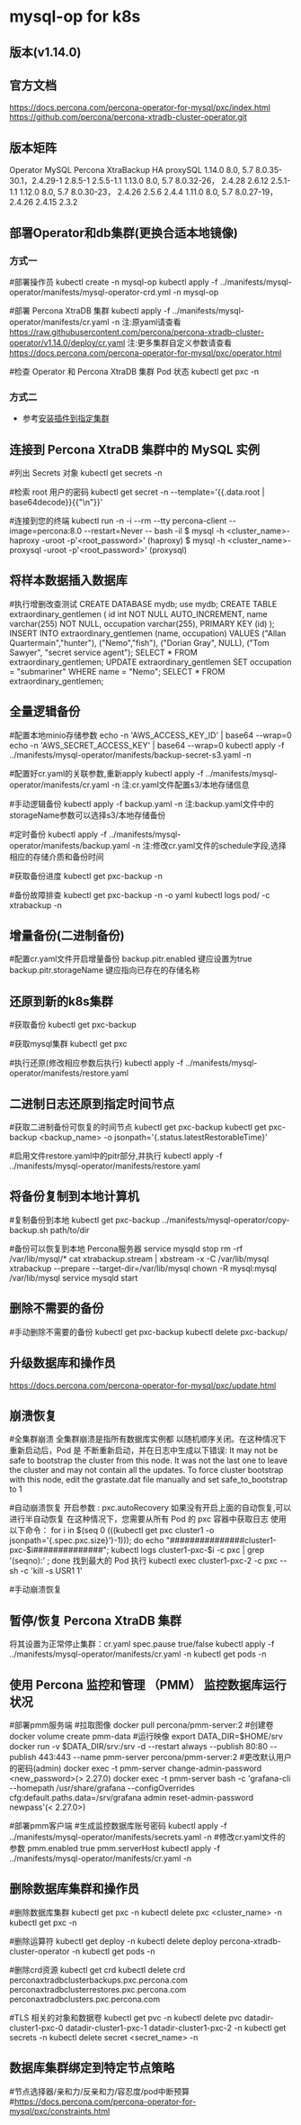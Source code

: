 #  mysql-op for k8s

## 版本(v1.14.0)

## 官方文档
https://docs.percona.com/percona-operator-for-mysql/pxc/index.html
https://github.com/percona/percona-xtradb-cluster-operator.git

## 版本矩阵
Operator	MySQL	    Percona XtraBackup	        HA	        proxySQL
1.14.0	    8.0, 5.7	8.0.35-30.1，2.4.29-1	    2.8.5-1	    2.5.5-1.1
1.13.0	    8.0, 5.7	8.0.32-26， 2.4.28	        2.6.12	    2.5.1-1.1
1.12.0	    8.0, 5.7	8.0.30-23， 2.4.26	        2.5.6	    2.4.4
1.11.0	    8.0, 5.7	8.0.27-19， 2.4.26	        2.4.15	    2.3.2

## 部署Operator和db集群(更换合适本地镜像)

### 方式一
#部署操作员
kubectl create -n mysql-op
kubectl apply -f ../manifests/mysql-operator/manifests/mysql-operator-crd.yml -n mysql-op

#部署 Percona XtraDB 集群
kubectl apply -f ../manifests/mysql-operator/manifests/cr.yaml -n <namespace>
注:原yaml请查看 https://raw.githubusercontent.com/percona/percona-xtradb-cluster-operator/v1.14.0/deploy/cr.yaml
注:更多集群自定义参数请查看 https://docs.percona.com/percona-operator-for-mysql/pxc/operator.html

#检查 Operator 和 Percona XtraDB 集群 Pod 状态
kubectl get pxc -n <namespace>

### 方式二
- 参考[安装插件到指定集群](../guide/cluster-addon.md)


## 连接到 Percona XtraDB 集群中的 MySQL 实例

#列出 Secrets 对象
kubectl get secrets -n <namespace>

#检索 root 用户的密码
kubectl get secret <secret-name> -n <namespace> --template='{{.data.root | base64decode}}{{"\n"}}'

#连接到您的终端
kubectl run -n <namespace> -i --rm --tty percona-client --image=percona:8.0 --restart=Never -- bash -il
$ mysql -h <cluster_name>-haproxy -uroot -p'<root_password>'   (haproxy)
$ mysql -h <cluster_name>-proxysql -uroot -p'<root_password>'  (proxysql)

## 将样本数据插入数据库

#执行增删改查测试
CREATE DATABASE mydb;
use mydb;
CREATE TABLE extraordinary_gentlemen (
    id int NOT NULL AUTO_INCREMENT,
    name varchar(255) NOT NULL,
    occupation varchar(255),
    PRIMARY KEY (id)
);
INSERT INTO extraordinary_gentlemen (name, occupation)
  VALUES
  ("Allan Quartermain","hunter"),
  ("Nemo","fish"),
  ("Dorian Gray", NULL),
  ("Tom Sawyer", "secret service agent");
SELECT * FROM extraordinary_gentlemen;
UPDATE  extraordinary_gentlemen SET occupation = "submariner" WHERE name = "Nemo";
SELECT * FROM extraordinary_gentlemen;

## 全量逻辑备份

#配置本地minio存储参数
echo -n 'AWS_ACCESS_KEY_ID' | base64 --wrap=0
echo -n 'AWS_SECRET_ACCESS_KEY' | base64 --wrap=0
kubectl apply -f ../manifests/mysql-operator/manifests/backup-secret-s3.yaml -n <namespace>

#配置好cr.yaml的关联参数,重新apply
kubectl apply -f ../manifests/mysql-operator/manifests/cr.yaml -n <namespace>
注:cr.yaml文件配置s3/本地存储信息

#手动逻辑备份
kubectl apply -f backup.yaml -n <namespace>
注:backup.yaml文件中的storageName参数可以选择s3/本地存储备份

#定时备份
kubectl apply -f ../manifests/mysql-operator/manifests/backup.yaml -n <namespace>
注:修改cr.yaml文件的schedule字段,选择相应的存储介质和备份时间

#获取备份进度
kubectl get pxc-backup -n <namespace>

#备份故障排查
kubectl get pxc-backup <backup-name> -n <namespace> -o yaml
kubectl logs pod/<pod-name> -c xtrabackup -n <namespace>

## 增量备份(二进制备份)

#配置cr.yaml文件开启增量备份
backup.pitr.enabled 键应设置为true
backup.pitr.storageName 键应指向已存在的存储名称

## 还原到新的k8s集群

#获取备份
kubectl get pxc-backup

#获取mysql集群
kubectl get pxc

#执行还原(修改相应参数后执行)
kubectl apply -f ../manifests/mysql-operator/manifests/restore.yaml

## 二进制日志还原到指定时间节点

#获取二进制备份可恢复的时间节点
kubectl get pxc-backup
kubectl get pxc-backup <backup_name> -o jsonpath='{.status.latestRestorableTime}'

#启用文件restore.yaml中的pitr部分,并执行
kubectl apply -f ../manifests/mysql-operator/manifests/restore.yaml

## 将备份复制到本地计算机

#复制备份到本地
kubectl get pxc-backup
../manifests/mysql-operator/copy-backup.sh <backup-name> path/to/dir

#备份可以恢复到本地 Percona服务器
service mysqld stop
rm -rf /var/lib/mysql/*
cat xtrabackup.stream | xbstream -x -C /var/lib/mysql
xtrabackup --prepare --target-dir=/var/lib/mysql
chown -R mysql:mysql /var/lib/mysql
service mysqld start

## 删除不需要的备份

#手动删除不需要的备份
kubectl get pxc-backup
kubectl delete pxc-backup/<backup-name>

## 升级数据库和操作员
https://docs.percona.com/percona-operator-for-mysql/pxc/update.html


## 崩溃恢复

#全集群崩溃
全集群崩溃是指所有数据库实例都 以随机顺序关闭。在这种情况下重新启动后，Pod 是 不断重新启动，并在日志中生成以下错误:
It may not be safe to bootstrap the cluster from this node. It was not the last one to leave the cluster and may not contain all the updates.
To force cluster bootstrap with this node, edit the grastate.dat file manually and set safe_to_bootstrap to 1


#自动崩溃恢复
开启参数 : pxc.autoRecovery
如果没有开启上面的自动恢复,可以进行半自动恢复
在这种情况下，您需要从所有 Pod 的 pxc 容器中获取日志 使用以下命令：
for i in $(seq 0 $(($(kubectl get pxc cluster1 -o jsonpath='{.spec.pxc.size}')-1))); do echo "###############cluster1-pxc-$i##############"; kubectl logs cluster1-pxc-$i -c pxc | grep '(seqno):' ; done
找到最大的 Pod 执行
kubectl exec cluster1-pxc-2 -c pxc -- sh -c 'kill -s USR1 1'

#手动崩溃恢复

## 暂停/恢复 Percona XtraDB 集群

将其设置为正常停止集群：cr.yaml  spec.pause true/false
kubectl apply -f ../manifests/mysql-operator/manifests/cr.yaml -n <namespace>
kubectl get pods -n <namespace>

## 使用 Percona 监控和管理 （PMM） 监控数据库运行状况

#部署pmm服务端
#拉取图像
docker pull percona/pmm-server:2
#创建卷
docker volume create pmm-data
#运行映像
export DATA_DIR=$HOME/srv
docker run -v $DATA_DIR/srv:/srv -d --restart always --publish 80:80 --publish 443:443 --name pmm-server percona/pmm-server:2
#更改默认用户的密码(admin)
docker exec -t pmm-server change-admin-password <new_password>(> 2.27.0)
docker exec -t pmm-server bash -c 'grafana-cli --homepath /usr/share/grafana --configOverrides cfg:default.paths.data=/srv/grafana admin reset-admin-password newpass'(< 2.27.0>)

#部署pmm客户端
#生成监控数据库账号密码
kubectl apply -f ../manifests/mysql-operator/manifests/secrets.yaml -n <namespace>
#修改cr.yaml文件的参数
pmm.enabled true
pmm.serverHost <host>
kubectl apply -f ../manifests/mysql-operator/manifests/cr.yaml -n <namespace>

## 删除数据库集群和操作员

#删除数据库集群
kubectl get pxc -n <namespace>
kubectl delete pxc <cluster_name> -n <namespace>
kubectl get pxc -n <namespace>

#删除运算符
kubectl get deploy -n <namespace>
kubectl delete deploy percona-xtradb-cluster-operator -n <namespace>
kubectl get pods -n <namespace>

#删除crd资源
kubectl get crd
kubectl delete crd perconaxtradbclusterbackups.pxc.percona.com perconaxtradbclusterrestores.pxc.percona.com perconaxtradbclusters.pxc.percona.com

#TLS 相关的对象和数据卷
kubectl get pvc -n <namespace>
kubectl delete pvc datadir-cluster1-pxc-0 datadir-cluster1-pxc-1 datadir-cluster1-pxc-2 -n <namespace>
kubectl get secrets -n <namespace>
kubectl delete secret <secret_name> -n <namespace>

## 数据库集群绑定到特定节点策略
#节点选择器/亲和力/反亲和力/容忍度/pod中断预算
#https://docs.percona.com/percona-operator-for-mysql/pxc/constraints.html